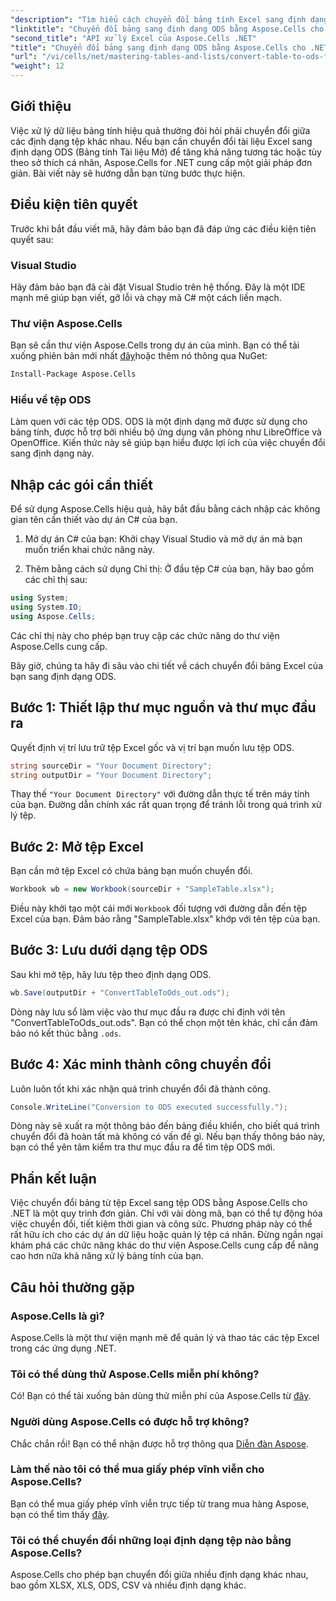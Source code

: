 ```yaml
---
"description": "Tìm hiểu cách chuyển đổi bảng tính Excel sang định dạng ODS một cách liền mạch bằng Aspose.Cells cho .NET. Hướng dẫn từng bước này."
"linktitle": "Chuyển đổi bảng sang định dạng ODS bằng Aspose.Cells cho .NET"
"second_title": "API xử lý Excel của Aspose.Cells .NET"
"title": "Chuyển đổi bảng sang định dạng ODS bằng Aspose.Cells cho .NET"
"url": "/vi/cells/net/mastering-tables-and-lists/convert-table-to-ods-format/"
"weight": 12
---
```


## Giới thiệu

Việc xử lý dữ liệu bảng tính hiệu quả thường đòi hỏi phải chuyển đổi giữa các định dạng tệp khác nhau. Nếu bạn cần chuyển đổi tài liệu Excel sang định dạng ODS (Bảng tính Tài liệu Mở) để tăng khả năng tương tác hoặc tùy theo sở thích cá nhân, Aspose.Cells for .NET cung cấp một giải pháp đơn giản. Bài viết này sẽ hướng dẫn bạn từng bước thực hiện.

## Điều kiện tiên quyết

Trước khi bắt đầu viết mã, hãy đảm bảo bạn đã đáp ứng các điều kiện tiên quyết sau:

### Visual Studio

Hãy đảm bảo bạn đã cài đặt Visual Studio trên hệ thống. Đây là một IDE mạnh mẽ giúp bạn viết, gỡ lỗi và chạy mã C# một cách liền mạch.

### Thư viện Aspose.Cells

Bạn sẽ cần thư viện Aspose.Cells trong dự án của mình. Bạn có thể tải xuống phiên bản mới nhất [đây](https://releases.aspose.com/cells/net/)hoặc thêm nó thông qua NuGet:

```bash
Install-Package Aspose.Cells
```

### Hiểu về tệp ODS

Làm quen với các tệp ODS. ODS là một định dạng mở được sử dụng cho bảng tính, được hỗ trợ bởi nhiều bộ ứng dụng văn phòng như LibreOffice và OpenOffice. Kiến thức này sẽ giúp bạn hiểu được lợi ích của việc chuyển đổi sang định dạng này.

## Nhập các gói cần thiết

Để sử dụng Aspose.Cells hiệu quả, hãy bắt đầu bằng cách nhập các không gian tên cần thiết vào dự án C# của bạn.

1. Mở dự án C# của bạn: Khởi chạy Visual Studio và mở dự án mà bạn muốn triển khai chức năng này.

2. Thêm bằng cách sử dụng Chỉ thị: Ở đầu tệp C# của bạn, hãy bao gồm các chỉ thị sau:

```csharp
using System;
using System.IO;
using Aspose.Cells;
```

Các chỉ thị này cho phép bạn truy cập các chức năng do thư viện Aspose.Cells cung cấp.

Bây giờ, chúng ta hãy đi sâu vào chi tiết về cách chuyển đổi bảng Excel của bạn sang định dạng ODS.

## Bước 1: Thiết lập thư mục nguồn và thư mục đầu ra

Quyết định vị trí lưu trữ tệp Excel gốc và vị trí bạn muốn lưu tệp ODS.

```csharp
string sourceDir = "Your Document Directory";
string outputDir = "Your Document Directory";
```

Thay thế `"Your Document Directory"` với đường dẫn thực tế trên máy tính của bạn. Đường dẫn chính xác rất quan trọng để tránh lỗi trong quá trình xử lý tệp.

## Bước 2: Mở tệp Excel

Bạn cần mở tệp Excel có chứa bảng bạn muốn chuyển đổi.

```csharp
Workbook wb = new Workbook(sourceDir + "SampleTable.xlsx");
```

Điều này khởi tạo một cái mới `Workbook` đối tượng với đường dẫn đến tệp Excel của bạn. Đảm bảo rằng "SampleTable.xlsx" khớp với tên tệp của bạn.

## Bước 3: Lưu dưới dạng tệp ODS

Sau khi mở tệp, hãy lưu tệp theo định dạng ODS.

```csharp
wb.Save(outputDir + "ConvertTableToOds_out.ods");
```

Dòng này lưu sổ làm việc vào thư mục đầu ra được chỉ định với tên "ConvertTableToOds_out.ods". Bạn có thể chọn một tên khác, chỉ cần đảm bảo nó kết thúc bằng `.ods`.

## Bước 4: Xác minh thành công chuyển đổi

Luôn luôn tốt khi xác nhận quá trình chuyển đổi đã thành công.

```csharp
Console.WriteLine("Conversion to ODS executed successfully.");
```

Dòng này sẽ xuất ra một thông báo đến bảng điều khiển, cho biết quá trình chuyển đổi đã hoàn tất mà không có vấn đề gì. Nếu bạn thấy thông báo này, bạn có thể yên tâm kiểm tra thư mục đầu ra để tìm tệp ODS mới.

## Phần kết luận

Việc chuyển đổi bảng từ tệp Excel sang tệp ODS bằng Aspose.Cells cho .NET là một quy trình đơn giản. Chỉ với vài dòng mã, bạn có thể tự động hóa việc chuyển đổi, tiết kiệm thời gian và công sức. Phương pháp này có thể rất hữu ích cho các dự án dữ liệu hoặc quản lý tệp cá nhân. Đừng ngần ngại khám phá các chức năng khác do thư viện Aspose.Cells cung cấp để nâng cao hơn nữa khả năng xử lý bảng tính của bạn.

## Câu hỏi thường gặp

### Aspose.Cells là gì?

Aspose.Cells là một thư viện mạnh mẽ để quản lý và thao tác các tệp Excel trong các ứng dụng .NET.

### Tôi có thể dùng thử Aspose.Cells miễn phí không?

Có! Bạn có thể tải xuống bản dùng thử miễn phí của Aspose.Cells từ [đây](https://releases.aspose.com/cells/net/).

### Người dùng Aspose.Cells có được hỗ trợ không?

Chắc chắn rồi! Bạn có thể nhận được hỗ trợ thông qua [Diễn đàn Aspose](https://forum.aspose.com/c/cells/9).

### Làm thế nào tôi có thể mua giấy phép vĩnh viễn cho Aspose.Cells?

Bạn có thể mua giấy phép vĩnh viễn trực tiếp từ trang mua hàng Aspose, bạn có thể tìm thấy [đây](https://purchase.aspose.com/buy).

### Tôi có thể chuyển đổi những loại định dạng tệp nào bằng Aspose.Cells?

Aspose.Cells cho phép bạn chuyển đổi giữa nhiều định dạng khác nhau, bao gồm XLSX, XLS, ODS, CSV và nhiều định dạng khác.